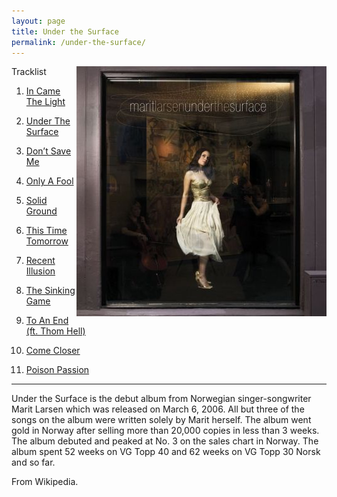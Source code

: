 ```yaml
---
layout: page
title: Under the Surface
permalink: /under-the-surface/
---
```

<a href="/images/covers/under-the-surface.jpg" target="_blank"><img src="/images/covers/thumbnail/under-the-surface.jpg" alt="Under the Surface album cover" width="400px" style="float:right" /></a>

Tracklist

 01. [In Came The Light](/under-the-surface/In-Came-The-Light.html)

 02. [Under The Surface](/under-the-surface/Under-The-Surface.html)

 03. [Don’t Save Me](/under-the-surface/Dont-Save-Me.html)

 04. [Only A Fool](/under-the-surface/Only-A-Fool.html)

 05. [Solid Ground](/under-the-surface/Solid-Ground.html)

 06. [This Time Tomorrow](/under-the-surface/This-Time-Tomorrow.html)

 07. [Recent Illusion](/under-the-surface/Recent-Illusion.html)

 08. [The Sinking Game](/under-the-surface/The-Sinking-Game.html)

 09. [To An End (ft. Thom Hell)](/under-the-surface/To-An-End.html)

 10. [Come Closer](/under-the-surface/Come-Closer.html)
 
 11. [Poison Passion](/under-the-surface/Poison-Passion.html)
<hr />
Under the Surface is the debut album from Norwegian singer-songwriter Marit Larsen which was released on March 6, 2006. All but three of the songs on the album were written solely by Marit herself. The album went gold in Norway after selling more than 20,000 copies in less than 3 weeks. The album debuted and peaked at No. 3 on the sales chart in Norway. The album spent 52 weeks on VG Topp 40 and 62 weeks on VG Topp 30 Norsk and so far.

From Wikipedia.